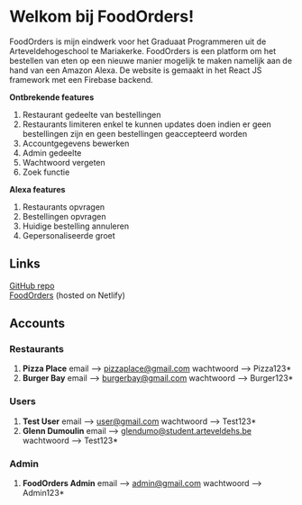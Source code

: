 # Welkom bij FoodOrders!

FoodOrders is mijn eindwerk voor het Graduaat Programmeren uit de Arteveldehogeschool te Mariakerke. FoodOrders is een platform om het bestellen van eten op een nieuwe manier mogelijk te maken namelijk aan de hand van een Amazon Alexa. De website is gemaakt in het React JS framework met een Firebase backend.

**Ontbrekende features**

1. Restaurant gedeelte van bestellingen
2. Restaurants limiteren enkel te kunnen updates doen indien er geen bestellingen zijn en geen bestellingen geaccepteerd worden
3. Accountgegevens bewerken
4. Admin gedeelte
5. Wachtwoord vergeten
6. Zoek functie

**Alexa features**

1. Restaurants opvragen
2. Bestellingen opvragen
3. Huidige bestelling annuleren
4. Gepersonaliseerde groet

## Links

[GitHub repo](https://github.com/glendumo/food-orders)<br>
[FoodOrders](https://food-orders.netlify.app) (hosted on Netlify)

## Accounts

### Restaurants

1. **Pizza Place**
   email --> pizzaplace@gmail.com
   wachtwoord --> Pizza123\*
2. **Burger Bay**
   email --> burgerbay@gmail.com
   wachtwoord --> Burger123\*

### Users

1. **Test User**
   email --> user@gmail.com
   wachtwoord --> Test123\*
2. **Glenn Dumoulin**
   email --> glendumo@student.arteveldehs.be
   wachtwoord --> Test123\*

### Admin

1. **FoodOrders Admin**
   email --> admin@gmail.com
   wachtwoord --> Admin123\*
